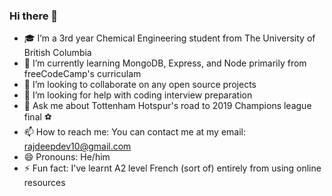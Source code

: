### Hi there 👋


- 🎓 I’m a 3rd year Chemical Engineering student from The University of British Columbia
- 🌱 I’m currently learning MongoDB, Express, and Node primarily from freeCodeCamp's curriculam
- 👯 I’m looking to collaborate on any open source projects
- 🤔 I’m looking for help with coding interview preparation
- 💬 Ask me about Tottenham Hotspur's road to 2019 Champions league final :soccer:
- 📫 How to reach me: You can contact me at my email: rajdeepdev10@gmail.com
- 😄 Pronouns: He/him
- ⚡ Fun fact: I've learnt A2 level French (sort of) entirely from using online resources
